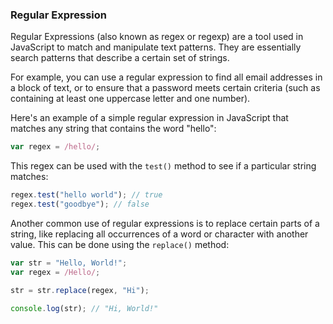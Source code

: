 ### Regular Expression

Regular Expressions (also known as regex or regexp) are a tool used in JavaScript to match and manipulate text patterns. They are essentially search patterns that describe a certain set of strings.

For example, you can use a regular expression to find all email addresses in a block of text, or to ensure that a password meets certain criteria (such as containing at least one uppercase letter and one number).

Here's an example of a simple regular expression in JavaScript that matches any string that contains the word "hello":

```javascript
var regex = /hello/;
```

This regex can be used with the `test()` method to see if a particular string matches:

```javascript
regex.test("hello world"); // true
regex.test("goodbye"); // false
```

Another common use of regular expressions is to replace certain parts of a string, like replacing all occurrences of a word or character with another value. This can be done using the `replace()` method:

```javascript
var str = "Hello, World!";
var regex = /Hello/;

str = str.replace(regex, "Hi");

console.log(str); // "Hi, World!"
```
